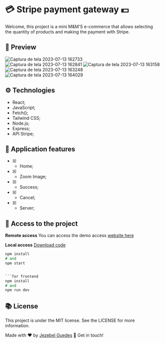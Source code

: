# 💳 Stripe payment gateway 💵

Welcome, this project is a mini M&M'S e-commerce that allows selecting the quantity of products and making the payment with Stripe.


##  👀 Preview
![Captura de tela 2023-07-13 162733](https://github.com/Jezebel1990/stripe-paym-gateway/assets/75287031/8b9c322a-0938-44bf-9ccb-3be28925f274)
![Captura de tela 2023-07-13 162841](https://github.com/Jezebel1990/stripe-paym-gateway/assets/75287031/a0ddd0f2-e49c-42c0-9e39-63635c7b41ab)
![Captura de tela 2023-07-13 163158](https://github.com/Jezebel1990/stripe-paym-gateway/assets/75287031/cb077d32-ced2-4822-9cd2-fc852c647e98)
![Captura de tela 2023-07-13 163248](https://github.com/Jezebel1990/stripe-paym-gateway/assets/75287031/2e3ed09c-3768-4c20-946f-6dc5ffc4a0ef)
![Captura de tela 2023-07-13 164029](https://github.com/Jezebel1990/stripe-paym-gateway/assets/75287031/c5264438-ce38-4970-987c-e0001001d70e)


## ⚙️ Technologies
- React;
- JavaScript;
- Fetch();
- Tailwind CSS;
- Node.js;
- Express;
- API Stripe;

## 🎯 Application features
  - [x] - Home;
  - [x] - Zoom Image;
  - [x] - Success;
  - [x] - Cancel;
  - [x] - Server;
  

  ## 📂  Access to the project

 **Remote access**
You can access the demo access [website here]( )

 **Local access**
[Download code](https://github.com/Jezebel1990/stripe-paym-gateway.git)

```for backend 
npm install
# and 
npm start


```for frontend
npm install
# and 
npm run dev
```



##  📚 License
This project is under the MIT license. See the LICENSE for more information.

Made with ♥ by [Jezebel Guedes](https://www.linkedin.com/in/jezebel-guedes/) 👋 Get in touch!
